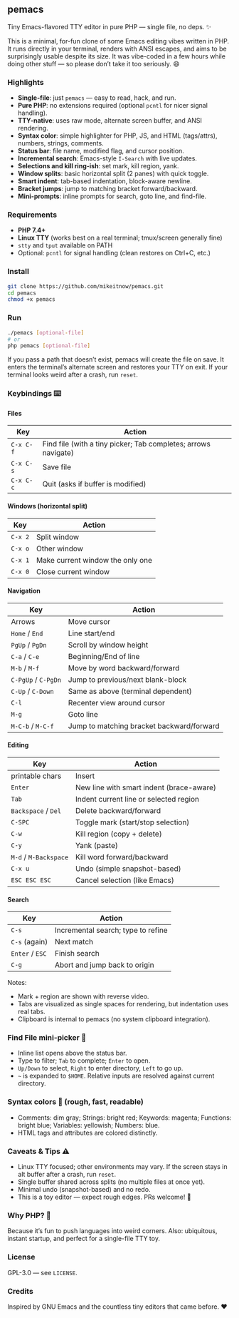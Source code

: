 ## pemacs

Tiny Emacs-flavored TTY editor in pure PHP — single file, no deps. ✨

This is a minimal, for-fun clone of some Emacs editing vibes written in PHP. It runs directly in your terminal, renders with ANSI escapes, and aims to be surprisingly usable despite its size. It was vibe-coded in a few hours while doing other stuff — so please don’t take it too seriously. 😄

### Highlights
- **Single-file**: just `pemacs` — easy to read, hack, and run.
- **Pure PHP**: no extensions required (optional `pcntl` for nicer signal handling).
- **TTY-native**: uses raw mode, alternate screen buffer, and ANSI rendering.
- **Syntax color**: simple highlighter for PHP, JS, and HTML (tags/attrs), numbers, strings, comments.
- **Status bar**: file name, modified flag, and cursor position.
- **Incremental search**: Emacs-style `I-Search` with live updates.
- **Selections and kill ring-ish**: set mark, kill region, yank.
- **Window splits**: basic horizontal split (2 panes) with quick toggle.
- **Smart indent**: tab-based indentation, block-aware newline.
- **Bracket jumps**: jump to matching bracket forward/backward.
- **Mini-prompts**: inline prompts for search, goto line, and find-file.

### Requirements
- **PHP 7.4+**
- **Linux TTY** (works best on a real terminal; tmux/screen generally fine)
- `stty` and `tput` available on PATH
- Optional: `pcntl` for signal handling (clean restores on Ctrl+C, etc.)

### Install
```bash
git clone https://github.com/mikeitnow/pemacs.git
cd pemacs
chmod +x pemacs
```

### Run
```bash
./pemacs [optional-file]
# or
php pemacs [optional-file]
```

If you pass a path that doesn’t exist, pemacs will create the file on save. It enters the terminal’s alternate screen and restores your TTY on exit. If your terminal looks weird after a crash, run `reset`.

### Keybindings ⌨️

#### Files
| Key | Action |
| --- | --- |
| `C-x C-f` | Find file (with a tiny picker; Tab completes; arrows navigate) |
| `C-x C-s` | Save file |
| `C-x C-c` | Quit (asks if buffer is modified) |

#### Windows (horizontal split)
| Key | Action |
| --- | --- |
| `C-x 2` | Split window |
| `C-x o` | Other window |
| `C-x 1` | Make current window the only one |
| `C-x 0` | Close current window |

#### Navigation
| Key | Action |
| --- | --- |
| Arrows | Move cursor |
| `Home` / `End` | Line start/end |
| `PgUp` / `PgDn` | Scroll by window height |
| `C-a` / `C-e` | Beginning/End of line |
| `M-b` / `M-f` | Move by word backward/forward |
| `C-PgUp` / `C-PgDn` | Jump to previous/next blank-block |
| `C-Up` / `C-Down` | Same as above (terminal dependent) |
| `C-l` | Recenter view around cursor |
| `M-g` | Goto line |
| `M-C-b` / `M-C-f` | Jump to matching bracket backward/forward |

#### Editing
| Key | Action |
| --- | --- |
| printable chars | Insert |
| `Enter` | New line with smart indent (brace-aware) |
| `Tab` | Indent current line or selected region |
| `Backspace` / `Del` | Delete backward/forward |
| `C-SPC` | Toggle mark (start/stop selection) |
| `C-w` | Kill region (copy + delete) |
| `C-y` | Yank (paste) |
| `M-d` / `M-Backspace` | Kill word forward/backward |
| `C-x u` | Undo (simple snapshot-based) |
| `ESC ESC ESC` | Cancel selection (like Emacs) |

#### Search
| Key | Action |
| --- | --- |
| `C-s` | Incremental search; type to refine |
| `C-s` (again) | Next match |
| `Enter` / `ESC` | Finish search |
| `C-g` | Abort and jump back to origin |

Notes:
- Mark + region are shown with reverse video.
- Tabs are visualized as single spaces for rendering, but indentation uses real tabs.
- Clipboard is internal to pemacs (no system clipboard integration).

### Find File mini-picker 📁
- Inline list opens above the status bar.
- Type to filter; `Tab` to complete; `Enter` to open.
- `Up/Down` to select, `Right` to enter directory, `Left` to go up.
- `~` is expanded to `$HOME`. Relative inputs are resolved against current directory.

### Syntax colors 🎨 (rough, fast, readable)
- Comments: dim gray; Strings: bright red; Keywords: magenta; Functions: bright blue; Variables: yellowish; Numbers: blue.
- HTML tags and attributes are colored distinctly.

### Caveats & Tips ⚠️
- Linux TTY focused; other environments may vary. If the screen stays in alt buffer after a crash, run `reset`.
- Single buffer shared across splits (no multiple files at once yet).
- Minimal undo (snapshot-based) and no redo.
- This is a toy editor — expect rough edges. PRs welcome! 🙌

### Why PHP? 🐘
Because it’s fun to push languages into weird corners. Also: ubiquitous, instant startup, and perfect for a single-file TTY toy.

### License
GPL-3.0 — see `LICENSE`.

### Credits
Inspired by GNU Emacs and the countless tiny editors that came before. ❤
